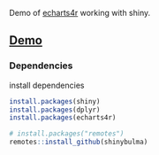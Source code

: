 
Demo of [echarts4r](http://echarts4r.john-coene.com/) working with shiny.

## [Demo](http://shiny.john-coene.com/echarts4rShiny/)

### Dependencies

install dependencies

```r
install.packages(shiny)
install.packages(dplyr)
install.packages(echarts4r)

# install.packages("remotes")
remotes::install_github(shinybulma)
```